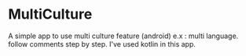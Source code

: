 # MultiCulture
A simple app to use multi culture feature (android) e.x : multi language. follow comments step by step. I've used kotlin in this app.

